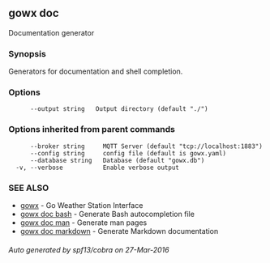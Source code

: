 ## gowx doc

Documentation generator

### Synopsis


Generators for documentation and shell completion.

### Options

```
      --output string   Output directory (default "./")
```

### Options inherited from parent commands

```
      --broker string     MQTT Server (default "tcp://localhost:1883")
      --config string     config file (default is gowx.yaml)
      --database string   Database (default "gowx.db")
  -v, --verbose           Enable verbose output
```

### SEE ALSO
* [gowx](gowx.md)	 - Go Weather Station Interface
* [gowx doc bash](gowx_doc_bash.md)	 - Generate Bash autocompletion file
* [gowx doc man](gowx_doc_man.md)	 - Generate man pages
* [gowx doc markdown](gowx_doc_markdown.md)	 - Generate Markdown documentation

###### Auto generated by spf13/cobra on 27-Mar-2016
